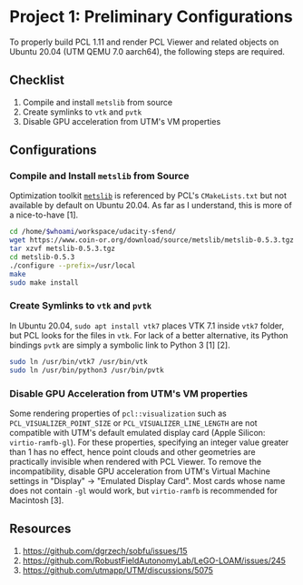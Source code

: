 # Project 1: Preliminary Configurations

To properly build PCL 1.11 and render PCL Viewer and related objects on Ubuntu 20.04 (UTM QEMU 7.0 aarch64), the following steps are required.

## Checklist

1. Compile and install `metslib` from source
2. Create symlinks to `vtk` and `pvtk`
3. Disable GPU acceleration from UTM's VM properties

## Configurations

### Compile and Install `metslib` from Source

Optimization toolkit [`metslib`](https://github.com/coin-or/metslib) is referenced by PCL's `CMakeLists.txt` but not available by default on Ubuntu 20.04. As far as I understand, this is more of a nice-to-have [1].

```bash
cd /home/$whoami/workspace/udacity-sfend/
wget https://www.coin-or.org/download/source/metslib/metslib-0.5.3.tgz
tar xzvf metslib-0.5.3.tgz
cd metslib-0.5.3
./configure --prefix=/usr/local
make
sudo make install
```

### Create Symlinks to `vtk` and `pvtk`

In Ubuntu 20.04, `sudo apt install vtk7` places VTK 7.1 inside `vtk7` folder, but PCL looks for the files in `vtk`. For lack of a better alternative, its Python bindings `pvtk` are simply a symbolic link to Python 3 [1] [2].

```bash
sudo ln /usr/bin/vtk7 /usr/bin/vtk
sudo ln /usr/bin/python3 /usr/bin/pvtk
```

### Disable GPU Acceleration from UTM's VM properties

Some rendering properties of `pcl::visualization` such as `PCL_VISUALIZER_POINT_SIZE` or `PCL_VISUALIZER_LINE_LENGTH` are not compatible with UTM's default emulated display card (Apple Silicon: `virtio-ramfb-gl`). For these properties, specifying an integer value greater than 1 has no effect, hence point clouds and other geometries are practically invisible when rendered with PCL Viewer. To remove the incompatibility, disable GPU acceleration from UTM's Virtual Machine settings in "Display" → "Emulated Display Card". Most cards whose name does not contain `-gl` would work, but `virtio-ramfb` is recommended for Macintosh [3].

## Resources

1. https://github.com/dgrzech/sobfu/issues/15
2. https://github.com/RobustFieldAutonomyLab/LeGO-LOAM/issues/245
3. https://github.com/utmapp/UTM/discussions/5075